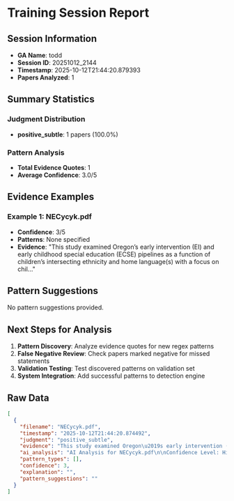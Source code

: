 # Training Session Report

## Session Information
- **GA Name**: todd
- **Session ID**: 20251012_2144
- **Timestamp**: 2025-10-12T21:44:20.879393
- **Papers Analyzed**: 1

## Summary Statistics

### Judgment Distribution
- **positive_subtle**: 1 papers (100.0%)

### Pattern Analysis
- **Total Evidence Quotes**: 1
- **Average Confidence**: 3.0/5

## Evidence Examples


### Example 1: NECycyk.pdf
- **Confidence**: 3/5
- **Patterns**: None specified
- **Evidence**: "This study examined Oregon’s early intervention (EI) and early childhood special education (ECSE) pipelines as a function
of children’s intersecting ethnicity and home language(s) with a focus on chil..."

## Pattern Suggestions

No pattern suggestions provided.

## Next Steps for Analysis

1. **Pattern Discovery**: Analyze evidence quotes for new regex patterns
2. **False Negative Review**: Check papers marked negative for missed statements  
3. **Validation Testing**: Test discovered patterns on validation set
4. **System Integration**: Add successful patterns to detection engine

## Raw Data

```json
[
  {
    "filename": "NECycyk.pdf",
    "timestamp": "2025-10-12T21:44:20.874492",
    "judgment": "positive_subtle",
    "evidence": "This study examined Oregon\u2019s early intervention (EI) and early childhood special education (ECSE) pipelines as a function\nof children\u2019s intersecting ethnicity and home language(s) with a focus on children from Latino/a backgrounds with\ncommunication disorders. We found differences in children\u2019s referral source and age of referral, likelihood of evaluation\nand placement, and type of placement for conditions related to communication, including autism spectrum disorder and\nhearing impairment. Results showed differences in EI and ECSE; however, disproportionality appeared greatest among\nSpanish-speaking Latino/a children and non-Latino/a children who spoke languages other than English compared to\nnon-Latino/a English-speaking counterparts. Our findings suggest that attending to children\u2019s intersecting ethnicity and\nlanguage backgrounds in referral, evaluation, and placement add nuance to examinations of disproportionality. Results also",
    "ai_analysis": "AI Analysis for NECycyk.pdf\n\nConfidence Level: High (0.800)\nRecommendation: Explicit positionality detected\nPatterns Detected: Subtle Positionality\n\n\nEvidence Excerpts Found: #1 - Ai Explanation\nLikely Location: Introduction/Background\nSTRONG positionality detected (Confidence: 0.80) Patterns identified: subtle_positionality Key evidence: \u2022 subtle: Relevant passages and explanations: 1. **\"Our findings suggest that attending to children\u2019s intersecting ethnicity and language backgrounds in refer....\n\n\n#2 - Final Assessment\nLikely Location: Introduction/Background\nThe preliminary findings indicate a nuanced understanding of how children's intersecting ethnicity and language backgrounds impact their experiences within early intervention (EI) and early childhood special education (EcSE) systems. The evidence suggests that subtle positionality is present, particularly in how these factors influence referral sources, evaluation likelihood, and placement types....\n\n\n#3 - Subtle\nLikely Location: Introduction/Background\nRelevant passages and explanations: 1. **\"Our findings suggest that attending to children\u2019s intersecting ethnicity and language backgrounds in referral, evaluation, and placement add nuance to examinations of disproportionality.\"** - This statement indicates an awareness of the complexity of identity and how it affects the research outcomes....\n\n\n\nAI Recommendation:\nStrong evidence of explicit positionality statements. Recommend categorizing as Explicit.",
    "pattern_types": [],
    "confidence": 3,
    "explanation": "",
    "pattern_suggestions": ""
  }
]
```
